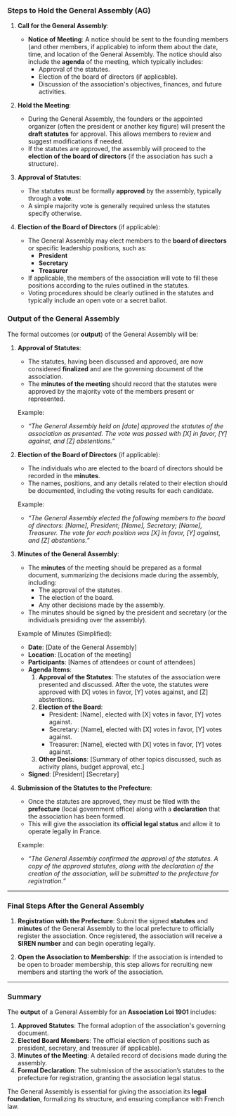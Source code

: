 
### **Steps to Hold the General Assembly (AG)**

1. **Call for the General Assembly**:
   - **Notice of Meeting**: A notice should be sent to the founding members (and other members, if applicable) to inform them about the date, time, and location of the General Assembly. The notice should also include the **agenda** of the meeting, which typically includes:
     - Approval of the statutes.
     - Election of the board of directors (if applicable).
     - Discussion of the association's objectives, finances, and future activities.
  
2. **Hold the Meeting**:
   - During the General Assembly, the founders or the appointed organizer (often the president or another key figure) will present the **draft statutes** for approval. This allows members to review and suggest modifications if needed.
   - If the statutes are approved, the assembly will proceed to the **election of the board of directors** (if the association has such a structure).
  
3. **Approval of Statutes**:
   - The statutes must be formally **approved** by the assembly, typically through a **vote**.
   - A simple majority vote is generally required unless the statutes specify otherwise.
  
4. **Election of the Board of Directors** (if applicable):
   - The General Assembly may elect members to the **board of directors** or specific leadership positions, such as:
     - **President**
     - **Secretary**
     - **Treasurer**
   - If applicable, the members of the association will vote to fill these positions according to the rules outlined in the statutes.
   - Voting procedures should be clearly outlined in the statutes and typically include an open vote or a secret ballot.
  

### **Output of the General Assembly**

The formal outcomes (or **output**) of the General Assembly will be:

1. **Approval of Statutes**:
   - The statutes, having been discussed and approved, are now considered **finalized** and are the governing document of the association.
   - The **minutes of the meeting** should record that the statutes were approved by the majority vote of the members present or represented.

   Example:
   - *“The General Assembly held on [date] approved the statutes of the association as presented. The vote was passed with [X] in favor, [Y] against, and [Z] abstentions.”*

2. **Election of the Board of Directors** (if applicable):
   - The individuals who are elected to the board of directors should be recorded in the **minutes**.
   - The names, positions, and any details related to their election should be documented, including the voting results for each candidate.

   Example:
   - *“The General Assembly elected the following members to the board of directors: [Name], President; [Name], Secretary; [Name], Treasurer. The vote for each position was [X] in favor, [Y] against, and [Z] abstentions.”*

3. **Minutes of the General Assembly**:
   - The **minutes** of the meeting should be prepared as a formal document, summarizing the decisions made during the assembly, including:
     - The approval of the statutes.
     - The election of the board.
     - Any other decisions made by the assembly.
   - The minutes should be signed by the president and secretary (or the individuals presiding over the assembly).

   Example of Minutes (Simplified):
   - **Date**: [Date of the General Assembly]
   - **Location**: [Location of the meeting]
   - **Participants**: [Names of attendees or count of attendees]
   - **Agenda Items**:
     1. **Approval of the Statutes**: The statutes of the association were presented and discussed. After the vote, the statutes were approved with [X] votes in favor, [Y] votes against, and [Z] abstentions.
     2. **Election of the Board**:
        - President: [Name], elected with [X] votes in favor, [Y] votes against.
        - Secretary: [Name], elected with [X] votes in favor, [Y] votes against.
        - Treasurer: [Name], elected with [X] votes in favor, [Y] votes against.
     3. **Other Decisions**: [Summary of other topics discussed, such as activity plans, budget approval, etc.]
   - **Signed**: [President] [Secretary]

4. **Submission of the Statutes to the Prefecture**:
   - Once the statutes are approved, they must be filed with the **prefecture** (local government office) along with a **declaration** that the association has been formed.
   - This will give the association its **official legal status** and allow it to operate legally in France.

   Example:
   - *“The General Assembly confirmed the approval of the statutes. A copy of the approved statutes, along with the declaration of the creation of the association, will be submitted to the prefecture for registration.”*

---

### Final Steps After the General Assembly

1. **Registration with the Prefecture**: Submit the signed **statutes** and **minutes** of the General Assembly to the local prefecture to officially register the association. Once registered, the association will receive a **SIREN number** and can begin operating legally.

2. **Open the Association to Membership**: If the association is intended to be open to broader membership, this step allows for recruiting new members and starting the work of the association.

---

### Summary

The **output** of a General Assembly for an **Association Loi 1901** includes:

1. **Approved Statutes**: The formal adoption of the association's governing document.
2. **Elected Board Members**: The official election of positions such as president, secretary, and treasurer (if applicable).
3. **Minutes of the Meeting**: A detailed record of decisions made during the assembly.
4. **Formal Declaration**: The submission of the association’s statutes to the prefecture for registration, granting the association legal status.

The General Assembly is essential for giving the association its **legal foundation**, formalizing its structure, and ensuring compliance with French law.
